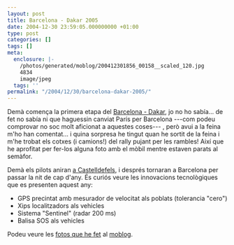 ```yaml
---
layout: post
title: Barcelona - Dakar 2005
date: 2004-12-30 23:59:05.000000000 +01:00
type: post
categories: []
tags: []
meta:
  enclosure: |-
    /photos/generated/moblog/200412301856_00158__scaled_120.jpg
    4834
    image/jpeg
  tags: ''
permalink: "/2004/12/30/barcelona-dakar-2005/"
---
```

<p>Demà comença la primera etapa del <a href="http://www.dakar.com/2005/es/index.html">Barcelona - Dakar</a>, jo no ho sabía... de fet no sabía ni que haguessin canviat París per Barcelona ---com podeu comprovar no soc molt aficionat a aquestes coses---
, però avui a la feina m'ho han comentat... i quina sorpresa he tingut quan he sortit de la feina i m'he trobat els cotxes (i camions!) del rally pujant per les rambles! Així que he aprofitat per fer-los alguna foto amb el mòbil mentre estaven parats al semàfor.

Demà els pilots aniran [a Castelldefels](http://www.castelldefels.com/dakar/home.html), i després tornaran a Barcelona per passar la nit de cap d'any. És curiós veure les innovacions tecnològiques que es presenten aquest any:

- GPS precintat amb mesurador de velocitat als poblats (tolerancia "cero")
- Xips localitzadors als vehicles
- Sistema "Sentinel" (radar 200 ms)
- Balisa SOS als vehicles

Podeu veure les [fotos que he fet](/photos/file/albums/moblog/2004/Dec/200412301856_00158.jpg&page=3) al [moblog](/photos/).

